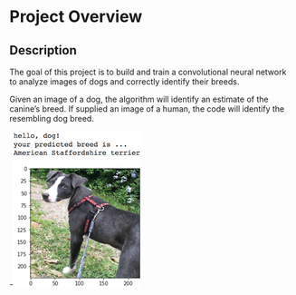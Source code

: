 [//]: # (Image References)

[image1]: ./images/sample_dog_output.png "Sample Output"
[image2]: ./images/vgg16_model.png "VGG-16 Model Layers"
[image3]: ./images/vgg16_model_draw.png "VGG16 Model Figure"

# Project Overview

## Description
The goal of this project is to build and train a convolutional neural network to analyze images of dogs and correctly identify their breeds.

Given an image of a dog, the algorithm will identify an estimate of the canine’s breed. If supplied an image of a human, the code will identify the resembling dog breed.

-![Sample Output][image1]

